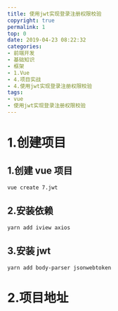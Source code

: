 ```yaml
---
title: 使用jwt实现登录注册权限校验
copyright: true
permalink: 1
top: 0
date: 2019-04-23 08:22:32
categories:
- 前端开发
- 基础知识
- 框架
- 1.Vue
- 4.项目实战
- 4.使用jwt实现登录注册权限校验
tags:
- vue
- 使用jwt实现登录注册权限校验
---
```


# 1.创建项目

## 1.创建 vue 项目

```
vue create 7.jwt
```

## 2.安装依赖

```
yarn add iview axios
```

## 3.安装 jwt

```
yarn add body-parser jsonwebtoken
```

# 2.项目地址
